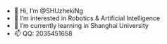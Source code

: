 - 👋 Hi, I’m @SHUzhekiNg
- 👀 I’m interested in Robotics & Artificial Intelligence
- 🌱 I’m currently learning in Shanghai University
- 📫 QQ: 2035451658

<!---
SHUzhekiNg/SHUzhekiNg is a ✨ special ✨ repository because its `README.md` (this file) appears on your GitHub profile.
You can click the Preview link to take a look at your changes.
--->
